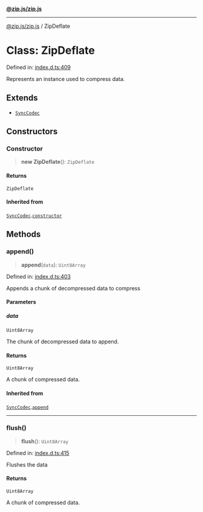 [**@zip.js/zip.js**](../README.md)

***

[@zip.js/zip.js](../globals.md) / ZipDeflate

# Class: ZipDeflate

Defined in: [index.d.ts:409](https://github.com/gildas-lormeau/zip.js/blob/93e5cfb75d3abfbb07c60a453452660b0c4b1526/index.d.ts#L409)

Represents an instance used to compress data.

## Extends

- [`SyncCodec`](SyncCodec.md)

## Constructors

### Constructor

> **new ZipDeflate**(): `ZipDeflate`

#### Returns

`ZipDeflate`

#### Inherited from

[`SyncCodec`](SyncCodec.md).[`constructor`](SyncCodec.md#constructor)

## Methods

### append()

> **append**(`data`): `Uint8Array`

Defined in: [index.d.ts:403](https://github.com/gildas-lormeau/zip.js/blob/93e5cfb75d3abfbb07c60a453452660b0c4b1526/index.d.ts#L403)

Appends a chunk of decompressed data to compress

#### Parameters

##### data

`Uint8Array`

The chunk of decompressed data to append.

#### Returns

`Uint8Array`

A chunk of compressed data.

#### Inherited from

[`SyncCodec`](SyncCodec.md).[`append`](SyncCodec.md#append)

***

### flush()

> **flush**(): `Uint8Array`

Defined in: [index.d.ts:415](https://github.com/gildas-lormeau/zip.js/blob/93e5cfb75d3abfbb07c60a453452660b0c4b1526/index.d.ts#L415)

Flushes the data

#### Returns

`Uint8Array`

A chunk of compressed data.
